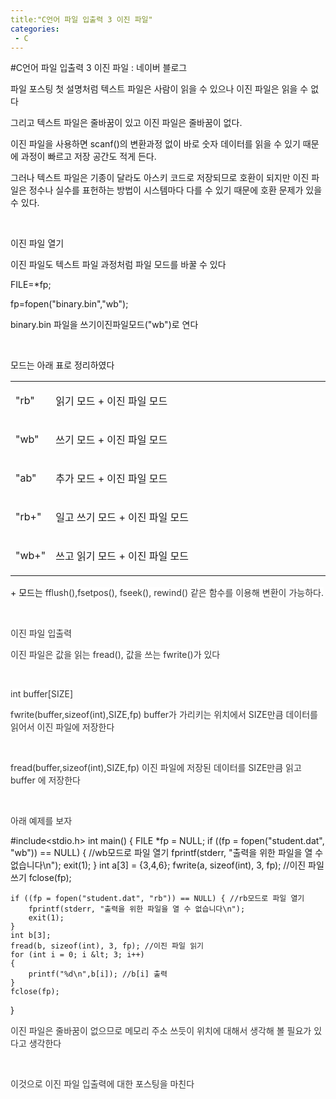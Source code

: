 ```yaml
---
title:"C언어 파일 입출력 3 이진 파일"
categories:
 - C
---
```

#C언어 파일 입출력 3 이진 파일 : 네이버 블로그
<div class="wrap_rabbit pcol2 _param(1) _postViewArea221563565878" id="post-view221563565878">
<!-- Rabbit HTML --><div class="se-viewer se-theme-default" lang="ko-KR">
<!-- SE_DOC_HEADER_END -->
<div class="se-main-container">
<div class="se-component se-text se-l-default" id="SE-bc6d9cfe-00b4-4345-a904-21e2523c9287">
<div class="se-component-content">
<div class="se-section se-section-text se-l-default">
<div class="se-module se-module-text"><!-- SE-TEXT { --><p class="se-text-paragraph se-text-paragraph-align-" id="SE-2c45bd1c-780c-410c-b413-d038ff6f72c9" style=""><span class="se-fs- se-ff-" id="SE-ef26cd02-8c56-4d64-a78e-adcd2998c016" style="">파일 포스팅 첫 설명처럼 텍스트 파일은 사람이 읽을 수 있으나 이진 파일은 읽을 수 없다</span></p><!-- } SE-TEXT --><!-- SE-TEXT { --><p class="se-text-paragraph se-text-paragraph-align-" id="SE-e0216be2-c584-44ef-b7e6-f9edbf7d04ec" style=""><span class="se-fs- se-ff-" id="SE-49b2e623-65f4-44e9-a9e1-5c5cf9f7b90c" style="">그리고 텍스트 파일은 줄바꿈이 있고 이진 파일은 줄바꿈이 없다.</span></p><!-- } SE-TEXT --><!-- SE-TEXT { --><p class="se-text-paragraph se-text-paragraph-align-" id="SE-a0a29642-4e23-4ac4-9354-c549b1e1840f" style=""><span class="se-fs- se-ff-" id="SE-ce609a25-758a-4f48-ac77-46d18bf05efb" style="">이진 파일을 사용하면 scanf()의 변환과정 없이 바로 숫자 데이터를 읽을 수 있기 때문에 과정이 빠르고 저장 공간도 적게 든다.</span></p><!-- } SE-TEXT --><!-- SE-TEXT { --><p class="se-text-paragraph se-text-paragraph-align-" id="SE-f9489276-e5cb-492b-a3a7-a7ccd8f911cb" style=""><span class="se-fs- se-ff-" id="SE-a127a621-46c2-44ab-9790-ab57ebab8fab" style="">그러나 텍스트 파일은 기종이 달라도 아스키 코드로 저장되므로 호환이 되지만 이진 파일은 정수나 실수를 표헌하는 방법이 시스템마다 다를 수 있기 때문에 호환 문제가 있을 수 있다.</span></p><!-- } SE-TEXT --><!-- SE-TEXT { --><p class="se-text-paragraph se-text-paragraph-align-" id="SE-28e5d3f1-aee8-4fa1-8f48-425436839efc" style=""><span class="se-fs- se-ff-" id="SE-ec6c4163-670a-4c91-a16a-8b5c1e148a46" style="">​</span></p><!-- } SE-TEXT --><!-- SE-TEXT { --><p class="se-text-paragraph se-text-paragraph-align-" id="SE-36a7f0c7-71cd-440e-b54f-87a960428cda" style=""><span class="se-fs- se-ff-" id="SE-aa03f9f1-52c6-40ee-a8c0-ac265eb10337" style="">이진 파일 열기</span></p><!-- } SE-TEXT --><!-- SE-TEXT { --><p class="se-text-paragraph se-text-paragraph-align-" id="SE-3791aaba-418a-447b-85d1-84dd1f7cb4b9" style=""><span class="se-fs- se-ff-" id="SE-79efb470-b888-4fd2-b6fb-e3d6da946699" style="">이진 파일도 텍스트 파일 과정처럼 파일 모드를 바꿀 수 있다</span></p><!-- } SE-TEXT --><!-- SE-TEXT { --><p class="se-text-paragraph se-text-paragraph-align-" id="SE-4adbebea-631a-406f-ac2c-133ce1ea7745" style=""><span class="se-fs- se-ff-" id="SE-60169223-bd23-4fb2-99df-62f6d14826e4" style="">FILE=*fp;</span></p><!-- } SE-TEXT --><!-- SE-TEXT { --><p class="se-text-paragraph se-text-paragraph-align-" id="SE-552158f4-38da-45b6-aa6a-bf1a7fec8534" style=""><span class="se-fs- se-ff-" id="SE-51ffc3a8-b1a7-4b39-be0d-be04d03bb31e" style="">fp=fopen("binary.bin","wb");</span></p><!-- } SE-TEXT --><!-- SE-TEXT { --><p class="se-text-paragraph se-text-paragraph-align-" id="SE-863bd343-3d05-489d-99e9-bd8d7dc38d7b" style=""><span class="se-fs- se-ff-" id="SE-1aa9d180-b9ce-4f4d-b390-e149c6cbb6d6" style="">binary.bin 파일을 쓰기이진파일모드("wb")로 연다</span></p><!-- } SE-TEXT --><!-- SE-TEXT { --><p class="se-text-paragraph se-text-paragraph-align-" id="SE-d41f0b7f-d587-4c10-a805-ac5922cdb89c" style=""><span class="se-fs- se-ff-" id="SE-13ef51df-c368-4f38-92d3-d9f6a0b86fcb" style="">​</span></p><!-- } SE-TEXT --><!-- SE-TEXT { --><p class="se-text-paragraph se-text-paragraph-align-" id="SE-7cf54c7c-9843-456d-89fe-4dbc6047678a" style=""><span class="se-fs- se-ff-" id="SE-123afc39-9b0a-4ac1-abf4-dadfd08552bf" style="">모드는 아래 표로 정리하였다</span></p><!-- } SE-TEXT --></div>
</div>
</div>
</div> <div class="se-component se-table se-l-default" id="SE-3550d0ae-6b98-4d1a-8bbc-8b6e8b029545">
<div class="se-component-content">
<div class="se-section se-section-table se-l-default se-section-align-" style="width: 100%;">
<div class="se-table-container">
<table class="se-table-content" style="">
<tbody><tr class="se-tr"><td class="se-cell" colspan="1" rowspan="1" style="width: 12.63%; height: 43.0px;  "><div class="se-module se-module-text"> <p class="se-text-paragraph se-text-paragraph-align-" id="SE-8ebe812a-5d37-409f-81f1-311644573c48" style=""><span class="se-fs- se-ff-" id="SE-0c9b3789-077e-445a-a602-db1426b82943" style="">"rb"</span></p></div></td><td class="se-cell" colspan="1" rowspan="1" style="width: 87.37%; height: 43.0px;  "><div class="se-module se-module-text"> <p class="se-text-paragraph se-text-paragraph-align-" id="SE-956f0d88-7ed6-4fa6-9ff3-317044122aa4" style=""><span class="se-fs- se-ff-" id="SE-c2be582e-d988-4872-80cf-95625146c431" style="">읽기 모드 + 이진 파일 모드</span></p></div></td></tr><tr class="se-tr"><td class="se-cell" colspan="1" rowspan="1" style="width: 12.63%; height: 43.0px;  "><div class="se-module se-module-text"> <p class="se-text-paragraph se-text-paragraph-align-" id="SE-fa22dc50-4b08-4ad8-8076-7fb7c31bb21c" style=""><span class="se-fs- se-ff-" id="SE-63038e54-fd0a-4bdc-b6ca-f74b120627ba" style="">"wb"</span></p></div></td><td class="se-cell" colspan="1" rowspan="1" style="width: 87.37%; height: 43.0px;  "><div class="se-module se-module-text"> <p class="se-text-paragraph se-text-paragraph-align-" id="SE-d6df9111-2de6-486f-99fa-365f72c45773" style=""><span class="se-fs- se-ff-" id="SE-aaafc8da-f2fe-492e-9f19-92b80a87d480" style="">쓰기 모드 + 이진 파일 모드</span></p></div></td></tr><tr class="se-tr"><td class="se-cell" colspan="1" rowspan="1" style="width: 12.63%; height: 43.0px;  "><div class="se-module se-module-text"> <p class="se-text-paragraph se-text-paragraph-align-" id="SE-b4735100-dee2-4329-9d92-0cd1fc82fa54" style=""><span class="se-fs- se-ff-" id="SE-3d34786a-6d9c-423b-89b5-af0f63ac4cbc" style="">"ab"</span></p></div></td><td class="se-cell" colspan="1" rowspan="1" style="width: 87.37%; height: 43.0px;  "><div class="se-module se-module-text"> <p class="se-text-paragraph se-text-paragraph-align-" id="SE-cb491998-f94c-4446-bbeb-8cc47c9681f5" style=""><span class="se-fs- se-ff-" id="SE-7337f450-f2a4-4a0b-b698-298f55298af1" style="">추가 모드 + 이진 파일 모드</span></p></div></td></tr><tr class="se-tr"><td class="se-cell" colspan="1" rowspan="1" style="width: 12.63%; height: 43.0px;  "><div class="se-module se-module-text"> <p class="se-text-paragraph se-text-paragraph-align-" id="SE-e96e86e2-9567-434a-a5d9-be1da022d256" style=""><span class="se-fs- se-ff-" id="SE-2b8498d1-a8f1-42bc-8791-e589db844e14" style="">"rb+"</span></p></div></td><td class="se-cell" colspan="1" rowspan="1" style="width: 87.37%; height: 43.0px;  "><div class="se-module se-module-text"> <p class="se-text-paragraph se-text-paragraph-align-" id="SE-88e05a6b-618d-4895-9496-30ac908d731c" style=""><span class="se-fs- se-ff-" id="SE-185eba66-239b-427f-bcac-d1c727c81e86" style="">일고 쓰기 모드 + 이진 파일 모드</span></p></div></td></tr><tr class="se-tr"><td class="se-cell" colspan="1" rowspan="1" style="width: 12.63%; height: 43.0px;  "><div class="se-module se-module-text"> <p class="se-text-paragraph se-text-paragraph-align-" id="SE-48a88ab0-7927-46db-8cc3-a75a08ac8b18" style=""><span class="se-fs- se-ff-" id="SE-19b89066-b4fe-4af5-a8c1-4d585d79d8d0" style="">"wb+"</span></p></div></td><td class="se-cell" colspan="1" rowspan="1" style="width: 87.37%; height: 43.0px;  "><div class="se-module se-module-text"> <p class="se-text-paragraph se-text-paragraph-align-" id="SE-b0ab866e-2a93-4d21-bef1-900149044419" style=""><span class="se-fs- se-ff-" id="SE-1b3da914-2b6f-44c3-99ba-278249be4e86" style="">쓰고 읽기 모드 + 이진 파일 모드</span></p></div></td></tr></tbody>
</table>
</div>
</div>
</div>
<script class="__se_module_data" data-module='{"type":"v2_table", "id" : "SE-3550d0ae-6b98-4d1a-8bbc-8b6e8b029545", "data": { "columnCount" : "3" }}' type="text/data"></script>
</div> <div class="se-component se-text se-l-default" id="SE-fd47ba0f-05c0-494f-99f9-ad3ff653cc19">
<div class="se-component-content">
<div class="se-section se-section-text se-l-default">
<div class="se-module se-module-text"><!-- SE-TEXT { --><p class="se-text-paragraph se-text-paragraph-align-" id="SE-5063dce9-e523-4d59-adad-e647fa0f5cdf" style=""><span class="se-fs- se-ff-" id="SE-ffceab91-58f8-4b7d-924c-fcc1386577d5" style="">+ 모드는 </span><span class="se-fs-fs15 se-ff-system se-style-unset" id="SE-fa01bca4-40d9-4cd5-98d4-0840fc773159" style="color:#333333;background-color:#ffffff;">fflush(),fsetpos(), fseek(), rewind() 같은 함수를 이용해 변환이 가능하다.</span></p><!-- } SE-TEXT --><!-- SE-TEXT { --><p class="se-text-paragraph se-text-paragraph-align-" id="SE-521c9bcb-33ce-4898-9c3b-d3ae353b8d27" style=""><span class="se-fs-fs15 se-ff-system se-style-unset" id="SE-598ccc95-02fd-4526-9f65-7b05420e9629" style="color:#333333;background-color:#ffffff;">​</span></p><!-- } SE-TEXT --><!-- SE-TEXT { --><p class="se-text-paragraph se-text-paragraph-align-" id="SE-ae312820-1acc-4078-89e9-9d5c1c2ae778" style=""><span class="se-fs-fs15 se-ff-system se-style-unset" id="SE-c622f592-dace-4244-bf2e-7f1ea6f68bb1" style="color:#333333;background-color:#ffffff;">이진 파일 입출력</span></p><!-- } SE-TEXT --><!-- SE-TEXT { --><p class="se-text-paragraph se-text-paragraph-align-" id="SE-bf7c2daa-6dac-4753-ba8f-5a340a2477d9" style=""><span class="se-fs-fs15 se-ff-system se-style-unset" id="SE-d2b53314-bce7-4db7-b256-6987d7b9a94e" style="color:#333333;background-color:#ffffff;">이진 파일은 값을 읽는 fread(), 값을 쓰는 fwrite()가 있다</span></p><!-- } SE-TEXT --><!-- SE-TEXT { --><p class="se-text-paragraph se-text-paragraph-align-" id="SE-61774f2b-bc50-4ecc-8607-54d46380f290" style=""><span class="se-fs-fs15 se-ff-system se-style-unset" id="SE-f552dfbb-e9e8-43bf-8f83-870a303067ac" style="color:#333333;background-color:#ffffff;">​</span></p><!-- } SE-TEXT --><!-- SE-TEXT { --><p class="se-text-paragraph se-text-paragraph-align-" id="SE-c5414434-709e-4336-adfb-2af8a612c299" style=""><span class="se-fs-fs15 se-ff-system se-style-unset" id="SE-3e6c42c9-6ebc-4176-acc9-995eb69d843b" style="color:#333333;background-color:#ffffff;">int buffer[SIZE]</span></p><!-- } SE-TEXT --><!-- SE-TEXT { --><p class="se-text-paragraph se-text-paragraph-align-" id="SE-3ca2ef96-baae-4018-96bc-92525e8c3904" style=""><span class="se-fs-fs15 se-ff-system se-style-unset" id="SE-bd4d40d1-e7ec-4006-97e5-17d3f7c30dfe" style="color:#333333;background-color:#ffffff;">fwrite(buffer,sizeof(int),SIZE,fp) buffer가 가리키는 위치에서 SIZE만큼 데이터를 읽어서 이진 파일에 저장한다</span></p><!-- } SE-TEXT --><!-- SE-TEXT { --><p class="se-text-paragraph se-text-paragraph-align-" id="SE-0d1a557d-32c2-4b1b-a8d4-43be3af8b1d6" style=""><span class="se-fs-fs15 se-ff-system se-style-unset" id="SE-fa1dbee0-fb88-48bf-91ce-ab7af785abcf" style="color:#333333;background-color:#ffffff;">​</span></p><!-- } SE-TEXT --><!-- SE-TEXT { --><p class="se-text-paragraph se-text-paragraph-align-" id="SE-df1d96fa-aacc-455a-a725-7ba703461842" style=""><span class="se-fs-fs15 se-ff-system se-style-unset" id="SE-fc384afb-6b27-44e7-b599-b55aa2d3f526" style="color:#333333;background-color:#ffffff;">fread(buffer,sizeof(int),SIZE,fp) 이진 파일에 저장된 데이터를 SIZE만큼 읽고 buffer 에 저장한다</span></p><!-- } SE-TEXT --><!-- SE-TEXT { --><p class="se-text-paragraph se-text-paragraph-align-" id="SE-06a8a470-33fd-48f5-a732-7e8a79ce2b67" style=""><span class="se-fs-fs15 se-ff-system se-style-unset" id="SE-98cff656-d2c7-4f66-a857-f17653bcef6e" style="color:#333333;background-color:#ffffff;">​</span></p><!-- } SE-TEXT --><!-- SE-TEXT { --><p class="se-text-paragraph se-text-paragraph-align-" id="SE-33805fae-28dc-408a-b775-7739baa7dff0" style=""><span class="se-fs-fs15 se-ff-system se-style-unset" id="SE-b236ea0a-6f94-47e1-8415-d80120935e50" style="color:#333333;background-color:#ffffff;">아래 예제를 보자</span></p><!-- } SE-TEXT --></div>
</div>
</div>
</div> <div class="se-component se-code se-l-default" id="SE-47e9f749-08e3-47cf-a90d-e899fbc5f9db">
<div class="se-component-content">
<div class="se-section se-section-code se-l-default">
<div class="se-module se-module-code se-fs-fs13">
<div class="se-code-source">
<div class="__se_code_view language-javascript">#include&lt;stdio.h&gt;
int main() {
	FILE *fp = NULL;
	if ((fp = fopen("student.dat", "wb")) == NULL) { //wb모드로 파일 열기
		fprintf(stderr, "출력을 위한 파일을 열 수 없습니다\n");
		exit(1);
	}
	int a[3] = {3,4,6};
	fwrite(a, sizeof(int), 3, fp); //이진 파일 쓰기
	fclose(fp);

	if ((fp = fopen("student.dat", "rb")) == NULL) { //rb모드로 파일 열기
		fprintf(stderr, "출력을 위한 파일을 열 수 없습니다\n"); 
		exit(1);
	}
	int b[3];
	fread(b, sizeof(int), 3, fp); //이진 파일 읽기
	for (int i = 0; i &lt; 3; i++)
	{
		printf("%d\n",b[i]); //b[i] 출력
	}
	fclose(fp);
}
</div>
</div>
</div>
</div>
</div>
<script class="__se_module_data" data-module='{"type":"v2_code", "id" : "SE-47e9f749-08e3-47cf-a90d-e899fbc5f9db"}' type="text/data"></script>
</div> <div class="se-component se-text se-l-default" id="SE-e7fb49e8-7361-49db-aa7a-950feadb61b6">
<div class="se-component-content">
<div class="se-section se-section-text se-l-default">
<div class="se-module se-module-text"><!-- SE-TEXT { --><p class="se-text-paragraph se-text-paragraph-align-" id="SE-b9f691b0-5c03-48d0-a5f9-9fce3c3c5b31" style=""><span class="se-fs- se-ff-system se-style-unset" id="SE-5aeceacf-9f0b-4119-ab99-ebc4e2ed4d8c" style="color:#333333;background-color:#ffffff;">이진 파일은 줄바꿈이 없으므로 메모리 주소 쓰듯이 위치에 대해서 생각해 볼 필요가 있다고 생각한다</span></p><!-- } SE-TEXT --><!-- SE-TEXT { --><p class="se-text-paragraph se-text-paragraph-align-" id="SE-06b8bd1e-474a-42fc-a3e0-ce2401de35d3" style=""><span class="se-fs- se-ff-system se-style-unset" id="SE-5f5b0c8a-e662-4309-970c-217942138809" style="color:#333333;background-color:#ffffff;">​</span></p><!-- } SE-TEXT --><!-- SE-TEXT { --><p class="se-text-paragraph se-text-paragraph-align-" id="SE-99945fe7-2e80-41c8-8b54-73391883696b" style=""><span class="se-fs- se-ff-system se-style-unset" id="SE-66276260-5d79-49e3-8748-ab7865c46dbb" style="color:#333333;background-color:#ffffff;">이것으로 이진 파일 입출력에 대한 포스팅을 마친다</span></p><!-- } SE-TEXT --></div>
</div>
</div>
</div> </div>
</div>
</div>